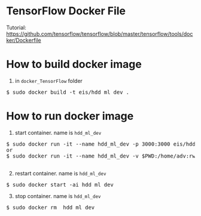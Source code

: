 # TensorFlow Docker File
Tutorial: https://github.com/tensorflow/tensorflow/blob/master/tensorflow/tools/docker/Dockerfile

# How to build docker image
1. in `docker_TensorFlow` folder 
<pre>
$ sudo docker build -t eis/hdd_ml_dev .
</pre>

# How to run docker image
1. start container. name is `hdd_ml_dev`
<pre>
$ sudo docker run -it --name hdd_ml_dev -p 3000:3000 eis/hdd_ml_dev
or 
$ sudo docker run -it --name hdd_ml_dev -v $PWD:/home/adv:rw -p 3000:3000 eis/hdd_ml_dev

</pre>

2. restart container. name is `hdd_ml_dev`
<pre>
$ sudo docker start -ai hdd_ml_dev
</pre>

3. stop container. name is `hdd_ml_dev`
<pre>
$ sudo docker rm  hdd_ml_dev
</pre>
